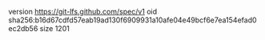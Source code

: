version https://git-lfs.github.com/spec/v1
oid sha256:b16d67cdfd57eab19ad130f6909931a10afe04e49bcf6e7ea154efad0ec2db56
size 1201

